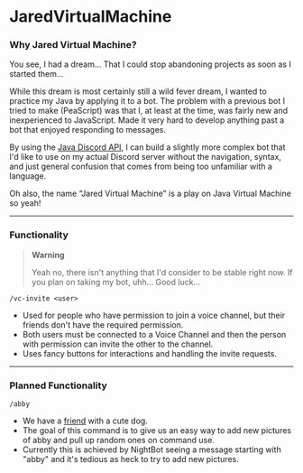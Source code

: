 # JaredVirtualMachine

### Why Jared Virtual Machine?

You see, I had a dream... That I could stop abandoning projects as soon as I started them...

While this dream is most certainly still a wild fever dream, I wanted to practice my Java by applying it to a bot.
The problem with a previous bot I tried to make (PeaScript) was that I, at least at the time, was fairly new and inexperienced to JavaScript.
Made it very hard to develop anything past a bot that enjoyed responding to messages.

By using the [Java Discord API](https://jda.wiki/), I can build a slightly more complex bot that I'd like to use on my actual Discord server without the navigation, syntax, and just general confusion that comes from being too unfamiliar with a language.

Oh also, the name "Jared Virtual Machine" is a play on Java Virtual Machine so yeah!

---

### Functionality

> **Warning**
> 
> Yeah no, there isn't anything that I'd consider to be stable right now. If you plan on taking my bot, uhh... Good luck...

`/vc-invite <user>`
- Used for people who have permission to join a voice channel, but their friends don't have the required permission.
- Both users must be connected to a Voice Channel and then the person with permission can invite the other to the channel.
- Uses fancy buttons for interactions and handling the invite requests.

---

### Planned Functionality

`/abby`
- We have a [friend](https://github.com/RhythmicSys) with a cute dog.
- The goal of this command is to give us an easy way to add new pictures of abby and pull up random ones on command use.
- Currently this is achieved by NightBot seeing a message starting with "abby" and it's tedious as heck to try to add new pictures.
